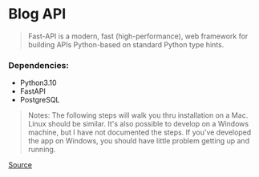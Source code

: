 # Blog API
> Fast-API is a modern, fast (high-performance), web framework for building APIs Python-based on standard Python type hints.

### Dependencies:
- Python3.10
- FastAPI
- PostgreSQL

> Notes: The following steps will walk you thru installation on a Mac. Linux should be similar. It's also possible to develop on a Windows machine, but I have not documented the steps. If you've developed the app on Windows, you should have little problem getting up and running.

[Source](https://www.youtube.com/watch?v=2g1ZjA6zHRo&ab_channel=SsaliJonathan)
